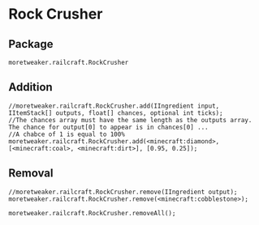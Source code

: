 # Rock Crusher

## Package
`moretweaker.railcraft.RockCrusher`

## Addition

```zenscript
//moretweaker.railcraft.RockCrusher.add(IIngredient input, IItemStack[] outputs, float[] chances, optional int ticks);
//The chances array must have the same length as the outputs array. The chance for output[0] to appear is in chances[0] ...
//A chabce of 1 is equal to 100%
moretweaker.railcraft.RockCrusher.add(<minecraft:diamond>, [<minecraft:coal>, <minecraft:dirt>], [0.95, 0.25]);
```

## Removal

```zenscript
//moretweaker.railcraft.RockCrusher.remove(IIngredient output);
moretweaker.railcraft.RockCrusher.remove(<minecraft:cobblestone>);

moretweaker.railcraft.RockCrusher.removeAll();
```